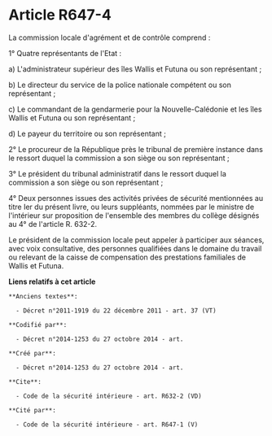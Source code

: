 # Article R647-4

La commission locale d'agrément et de contrôle comprend : 

1° Quatre représentants de l'Etat : 

a) L'administrateur supérieur des îles Wallis et Futuna ou son représentant ; 

b) Le directeur du service de la police nationale compétent ou son représentant ; 

c) Le commandant de la gendarmerie pour la Nouvelle-Calédonie et les îles Wallis et Futuna ou son représentant ; 

d) Le payeur du territoire ou son représentant ; 

2° Le procureur de la République près le tribunal de première instance dans le ressort duquel la commission a son siège ou
son représentant ; 

3° Le président du tribunal administratif dans le ressort duquel la commission a son siège ou son représentant ; 

4° Deux personnes issues des activités privées de sécurité mentionnées au titre Ier du présent livre, ou leurs suppléants,
nommées par le ministre de l'intérieur sur proposition de l'ensemble des membres du collège désignés au 4° de l'article R.
632-2. 

Le président de la commission locale peut appeler à participer aux séances, avec voix consultative, des personnes qualifiées
dans le domaine du travail ou relevant de la caisse de compensation des prestations familiales de Wallis et Futuna.

**Liens relatifs à cet article**

	**Anciens textes**:

	  - Décret n°2011-1919 du 22 décembre 2011 - art. 37 (VT)

	**Codifié par**:

	  - Décret n°2014-1253 du 27 octobre 2014 - art.

	**Créé par**:

	  - Décret n°2014-1253 du 27 octobre 2014 - art.

	**Cite**:

	  - Code de la sécurité intérieure - art. R632-2 (VD)

	**Cité par**:

	  - Code de la sécurité intérieure - art. R647-1 (V)
